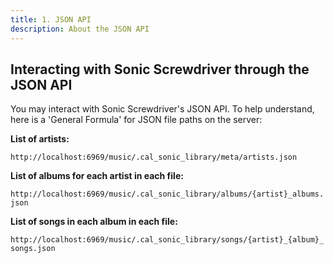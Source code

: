 ```yaml
---
title: 1. JSON API
description: About the JSON API
---
```

## Interacting with Sonic Screwdriver through the JSON API
You may interact with Sonic Screwdriver's JSON API. To help understand, here is a 'General Formula' for JSON file paths on the server:

**List of artists:**

```http://localhost:6969/music/.cal_sonic_library/meta/artists.json```

**List of albums for each artist in each file:**

```http://localhost:6969/music/.cal_sonic_library/albums/{artist}_albums.json```

**List of songs in each album in each file:**

```http://localhost:6969/music/.cal_sonic_library/songs/{artist}_{album}_songs.json```
